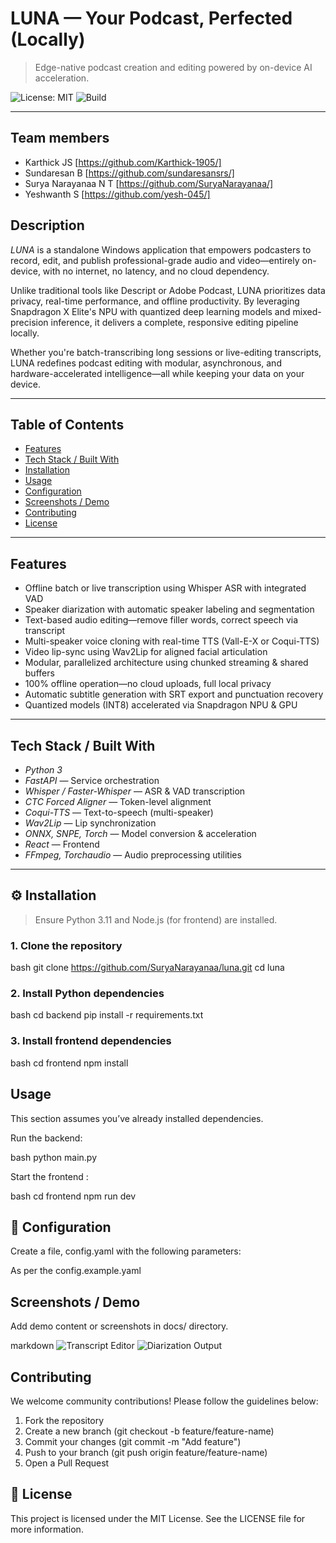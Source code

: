 # LUNA — Your Podcast, Perfected (Locally)

> Edge-native podcast creation and editing powered by on-device AI acceleration.

![License: MIT](https://img.shields.io/badge/license-MIT-green.svg)
![Build](https://img.shields.io/badge/build-passing-brightgreen)

---

## Team members
- Karthick JS    [https://github.com/Karthick-1905/]
- Sundaresan B     [https://github.com/sundaresansrs/]
- Surya Narayanaa N T [https://github.com/SuryaNarayanaa/]
- Yeshwanth S      [https://github.com/yesh-045/]


##  Description

*LUNA* is a standalone Windows application that empowers podcasters to record, edit, and publish professional-grade audio and video—entirely on-device, with no internet, no latency, and no cloud dependency.

Unlike traditional tools like Descript or Adobe Podcast, LUNA prioritizes data privacy, real-time performance, and offline productivity. By leveraging Snapdragon X Elite's NPU with quantized deep learning models and mixed-precision inference, it delivers a complete, responsive editing pipeline locally.

Whether you're batch-transcribing long sessions or live-editing transcripts, LUNA redefines podcast editing with modular, asynchronous, and hardware-accelerated intelligence—all while keeping your data on your device.

---

##  Table of Contents

- [Features](#features)
- [Tech Stack / Built With](#tech-stack--built-with)
- [Installation](#installation)
- [Usage](#usage)
- [Configuration](#configuration)
- [Screenshots / Demo](#screenshots--demo)
- [Contributing](#contributing)
- [License](#license)

---

##  Features

- Offline batch or live transcription using Whisper ASR with integrated VAD
- Speaker diarization with automatic speaker labeling and segmentation
- Text-based audio editing—remove filler words, correct speech via transcript
- Multi-speaker voice cloning with real-time TTS (Vall-E-X or Coqui-TTS)
- Video lip-sync using Wav2Lip for aligned facial articulation
- Modular, parallelized architecture using chunked streaming & shared buffers
- 100% offline operation—no cloud uploads, full local privacy
- Automatic subtitle generation with SRT export and punctuation recovery
- Quantized models (INT8) accelerated via Snapdragon NPU & GPU

---

##  Tech Stack / Built With

- *Python 3*
- *FastAPI* — Service orchestration
- *Whisper / Faster-Whisper* — ASR & VAD transcription
- *CTC Forced Aligner* — Token-level alignment
- *Coqui-TTS* — Text-to-speech (multi-speaker)
- *Wav2Lip* — Lip synchronization
- *ONNX, SNPE, Torch* — Model conversion & acceleration
- *React* — Frontend 
- *FFmpeg, Torchaudio* — Audio preprocessing utilities

---

## ⚙ Installation

> Ensure Python 3.11 and Node.js (for frontend) are installed.

### 1. Clone the repository

bash
git clone https://github.com/SuryaNarayanaa/luna.git
cd luna


### 2. Install Python dependencies

bash
cd backend
pip install -r requirements.txt


### 3. Install frontend dependencies

bash
cd frontend
npm install


##  Usage
This section assumes you’ve already installed dependencies.

Run the backend:

bash
python main.py


Start the frontend :

bash
cd frontend
npm run dev


## 🔧 Configuration
Create a  file, config.yaml with the following parameters:

 
As per the config.example.yaml



##  Screenshots / Demo
Add demo content or screenshots in docs/ directory.

markdown
![Transcript Editor](docs/screenshot_transcript.png)
![Diarization Output](docs/screenshot_diarization.png)


##  Contributing
We welcome community contributions! Please follow the guidelines below:

1. Fork the repository
2. Create a new branch (git checkout -b feature/feature-name)
3. Commit your changes (git commit -m "Add feature")
4. Push to your branch (git push origin feature/feature-name)
5. Open a Pull Request


## 📄 License
This project is licensed under the MIT License.
See the LICENSE file for more information.
